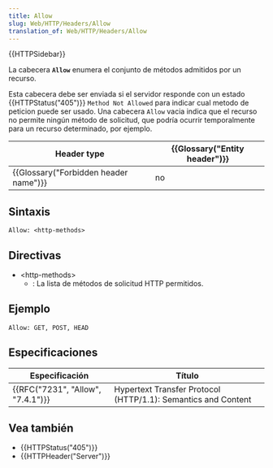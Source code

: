 ```yaml
---
title: Allow
slug: Web/HTTP/Headers/Allow
translation_of: Web/HTTP/Headers/Allow
---
```

{{HTTPSidebar}}

La cabecera **`Allow`** enumera el conjunto de métodos admitidos por un recurso.

Esta cabecera debe ser enviada si el servidor responde con un estado {{HTTPStatus("405")}} `Method Not Allowed` para indicar cual metodo de peticion puede ser usado. Una cabecera `Allow` vacia indica que el recurso no permite ningún método de solicitud, que podría ocurrir temporalmente para un recurso determinado, por ejemplo.

| Header type                                      | {{Glossary("Entity header")}} |
| ------------------------------------------------ | ---------------------------------------- |
| {{Glossary("Forbidden header name")}} | no                                       |

## Sintaxis

```
Allow: <http-methods>
```

## Directivas

- \<http-methods>
  - : La lista de métodos de solicitud HTTP permitidos.

## Ejemplo

```
Allow: GET, POST, HEAD
```

## Especificaciones

| Especificación                               | Título                                                        |
| -------------------------------------------- | ------------------------------------------------------------- |
| {{RFC("7231", "Allow", "7.4.1")}} | Hypertext Transfer Protocol (HTTP/1.1): Semantics and Content |

## Vea también

- {{HTTPStatus("405")}}
- {{HTTPHeader("Server")}}
